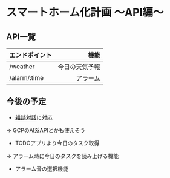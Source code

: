 
# スマートホーム化計画 〜API編〜

## API一覧
| エンドポイント |           機能 |
|:---------------|---------------:|
| /weather       | 今日の天気予報 |
| /alarm/:time   |       アラーム |


## 今後の予定
- [雑談対話](https://dev.smt.docomo.ne.jp/?p=docs.api.index)に対応

-> GCPのAI系APIとかも使えそう

- TODOアプリより今日のタスク取得

-> アラーム時に今日のタスクを読み上げる機能

- アラーム音の選択機能
